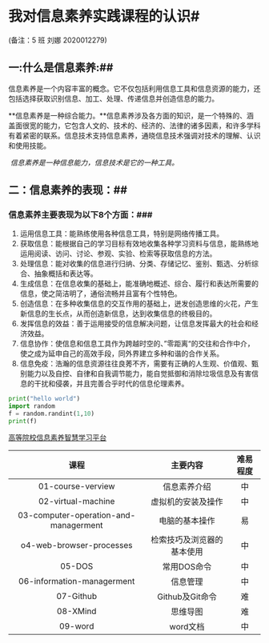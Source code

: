 # 我对信息素养实践课程的认识#

(备注：5 班    刘娜    2020012279)

## 一:什么是信息素养:##

​    信息素养是一个内容丰富的概念。它不仅包括利用信息工具和信息资源的能力，还包括选择获取识别信息、加工、处理、传递信息并创造信息的能力。

   **信息素养是一种综合能力。**信息素养涉及各方面的知识，是一个特殊的、涵盖面很宽的能力，它包含人文的、技术的、经济的、法律的诸多因素，和许多学科有着紧密的联系。信息技术支持信息素养，通晓信息技术强调对技术的理解、认识和使用技能。

​    *信息素养是一种信息能力，信息技术是它的一种工具。*

## 二：信息素养的表现：##

### 信息素养主要表现为以下8个方面：###

1. 运用信息工具：能熟练使用各种信息工具，特别是网络传播工具。
2. 获取信息：能根据自己的学习目标有效地收集各种学习资料与信息，能熟练地运用阅读、访问、讨论、参观、实验、检索等获取信息的方法。
3. 处理信息：能对收集的信息进行归纳、分类、存储记忆、鉴别、甄选、分析综合、抽象概括和表达等。
4. 生成信息：在信息收集的基础上，能准确地概述、综合、履行和表达所需要的信息，使之简洁明了，通俗流畅并且富有个性特色。
5. 创造信息：在多种收集信息的交互作用的基础上，迸发创造思维的火花，产生新信息的生长点，从而创造新信息，达到收集信息的终极目的。
6. 发挥信息的效益：善于运用接受的信息解决问题，让信息发挥最大的社会和经济效益。
7. 信息协作：使信息和信息工具作为跨越时空的、”零距离“的交往和合作中介，使之成为延申自己的高效手段，同外界建立多种和谐的合作关系。
8. 信息免疫：浩瀚的信息资源往往良莠不齐，需要有正确的人生观、价值观、甄别能力以及自控、自律和自我调节能力，能自觉抵御和消除垃圾信息及有害信息的干扰和侵袭，并且完善合乎时代的信息伦理素养。

```python
print("hello world")
import random
f = random.randint(1,10)
print(f)
```

[高等院校信息素养智慧学习平台](http://www.ryzhihui.com/content/front/enter.html)

|                 课程                  |          主要内容          | 难易程度 |
| :-----------------------------------: | :------------------------: | :------: |
|           01-course-verview           |        信息素养介绍        |    中    |
|          02-virtual-machine           |     虚拟机的安装及操作     |    中    |
| 03-computer-operation-and-managerment |       电脑的基本操作       |    易    |
|       o4-web-browser-processes        | 检索技巧及浏览器的基本使用 |    中    |
|                05-DOS                 |        常用DOS命令         |    中    |
|      06-information-managerment       |          信息管理          |    中    |
|               07-Github               |      Github及Git命令       |    难    |
|               08-XMind                |          思维导图          |    难    |
|                09-word                |          word文档          |    中    |











